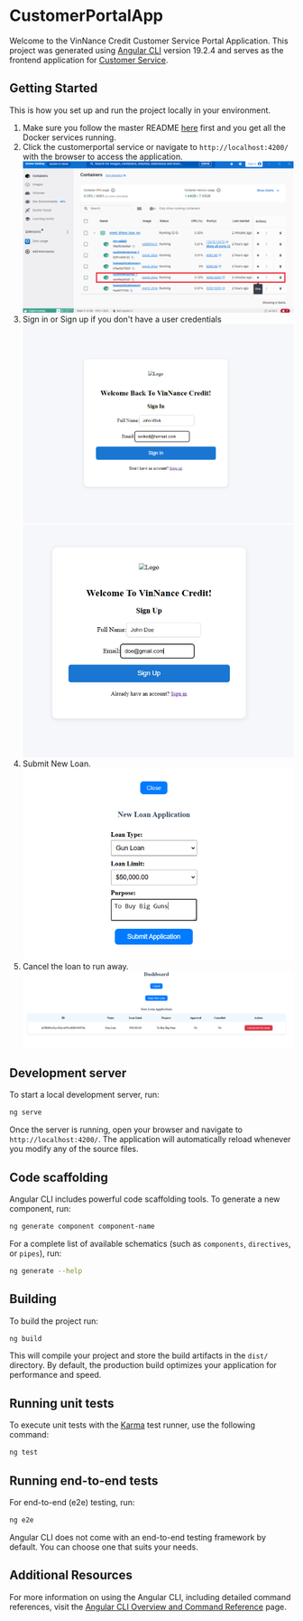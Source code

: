 # CustomerPortalApp
Welcome to the VinNance Credit Customer Service Portal Application.
This project was generated using [Angular CLI](https://github.com/angular/angular-cli) version 19.2.4 and serves as the frontend application for [Customer Service](https://github.com/vinhngogia0906/Event_Driven_Loan_Evaluation/tree/main/CustomerService).

## Getting Started
This is how you set up and run the project locally in your environment.

1. Make sure you follow the master README [here](https://github.com/vinhngogia0906/Event_Driven_Loan_Evaluation) first and you get all the Docker services running.
2. Click the customerportal service or navigate to `http://localhost:4200/` with the browser to access the application.
![Docker Container](image-1.png)
3. Sign in or Sign up if you don't have a user credentials
![Sign In](signin.png)
![Sign Up](signup.png)
4. Submit New Loan.
![Submit new loan](newloan.png)
5. Cancel the loan to run away.
![Cancel loan](runaway.png)

## Development server

To start a local development server, run:

```bash
ng serve
```

Once the server is running, open your browser and navigate to `http://localhost:4200/`. The application will automatically reload whenever you modify any of the source files.

## Code scaffolding

Angular CLI includes powerful code scaffolding tools. To generate a new component, run:

```bash
ng generate component component-name
```

For a complete list of available schematics (such as `components`, `directives`, or `pipes`), run:

```bash
ng generate --help
```

## Building

To build the project run:

```bash
ng build
```

This will compile your project and store the build artifacts in the `dist/` directory. By default, the production build optimizes your application for performance and speed.

## Running unit tests

To execute unit tests with the [Karma](https://karma-runner.github.io) test runner, use the following command:

```bash
ng test
```

## Running end-to-end tests

For end-to-end (e2e) testing, run:

```bash
ng e2e
```

Angular CLI does not come with an end-to-end testing framework by default. You can choose one that suits your needs.

## Additional Resources

For more information on using the Angular CLI, including detailed command references, visit the [Angular CLI Overview and Command Reference](https://angular.dev/tools/cli) page.
